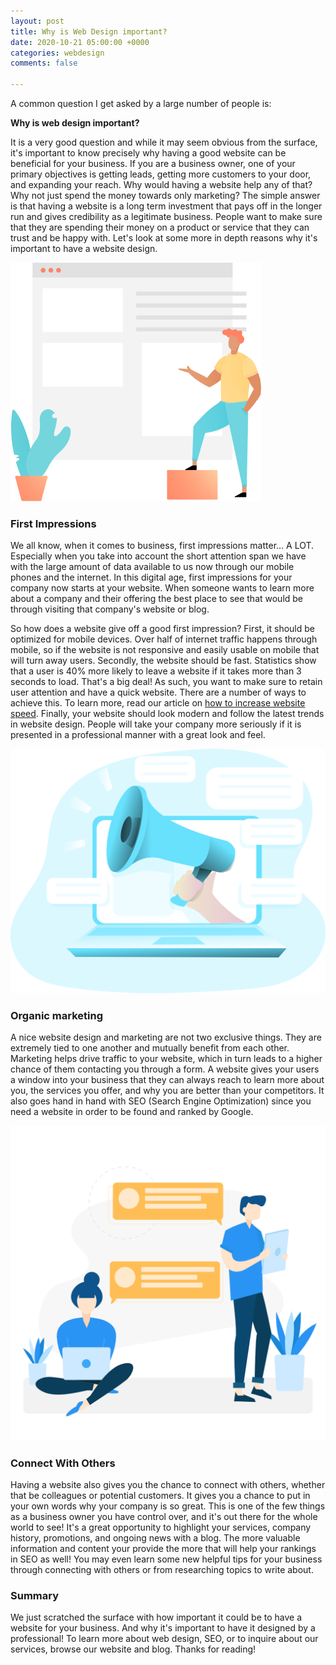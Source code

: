 ```yaml
---
layout: post
title: Why is Web Design important?
date: 2020-10-21 05:00:00 +0000
categories: webdesign
comments: false

---
```

A common question I get asked by a large number of people is:

**Why is web design important?**

It is a very good question and while it may seem obvious from the surface, it's important to know precisely why having a good website can be beneficial for your business. If you are a business owner, one of your primary objectives is getting leads, getting more customers to your door, and expanding your reach. Why would having a website help any of that? Why not just spend the money towards only marketing? The simple answer is that having a website is a long term investment that pays off in the longer run and gives credibility as a legitimate business. People want to make sure that they are spending their money on a product or service that they can trust and be happy with. Let's look at some more in depth reasons why it's important to have a website design.

![](/uploads/drawkit-content-man-colour-400px.png)

### First Impressions

We all know, when it comes to business, first impressions matter... A LOT. Especially when you take into account the short attention span we have with the large amount of data available to us now through our mobile phones and the internet. In this digital age, first impressions for your company now starts at your website. When someone wants to learn more about a company and their offering the best place to see that would be through visiting that company's website or blog.

So how does a website give off a good first impression? First, it should be optimized for mobile devices. Over half of internet traffic happens through mobile, so if the website is not responsive and easily usable on mobile that will turn away users. Secondly, the website should be fast. Statistics show that a user is 40% more likely to leave a website if it takes more than 3 seconds to load. That's a big deal! As such, you want to make sure to retain user attention and have a quick website. There are  a number of ways to achieve this. To learn more, read our article on [how to increase website speed](https://www.lorenzanadesigns.com/blog/tech/2020/09/22/5-methods-to-make-your-website-fast.html). Finally, your website should look modern and follow the latest trends in website design. People will take your company more seriously if it is presented in a professional manner with a great look and feel.

![](/uploads/marketing_.png)

### Organic marketing

A nice website design and marketing are not two exclusive things. They are extremely tied to one another and mutually benefit from each other. Marketing helps drive traffic to your website, which in turn leads to a higher chance of them contacting you through a form. A website gives your users a window into your business that they can always reach to learn more about you, the services you offer, and why you are better than your competitors. It also goes hand in hand with SEO (Search Engine Optimization) since you need a website in order to be found and ranked by Google.

![](/uploads/chat.png)

### Connect With Others

Having a website also gives you the chance to connect with others, whether that be colleagues or potential customers. It gives you a chance to put in your own words why your company is so great. This is one of the few things as a business owner you have control over, and it's out there for the whole world to see! It's a great opportunity to highlight your services, company history, promotions, and ongoing news with a blog. The more valuable information and content your provide the more that will help your rankings in SEO as well! You may even learn some new helpful tips for your business through connecting with others or from researching topics to write about.

### Summary

We just scratched the surface with how important it could be to have a website for your business. And why it's important to have it designed by a professional! To learn more about web design, SEO, or to inquire about our services, browse our website and blog. Thanks for reading!